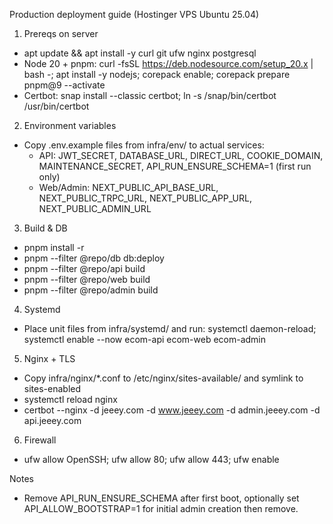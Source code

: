 Production deployment guide (Hostinger VPS Ubuntu 25.04)

1) Prereqs on server
- apt update && apt install -y curl git ufw nginx postgresql
- Node 20 + pnpm: curl -fsSL https://deb.nodesource.com/setup_20.x | bash -; apt install -y nodejs; corepack enable; corepack prepare pnpm@9 --activate
- Certbot: snap install --classic certbot; ln -s /snap/bin/certbot /usr/bin/certbot

2) Environment variables
- Copy .env.example files from infra/env/ to actual services:
  - API: JWT_SECRET, DATABASE_URL, DIRECT_URL, COOKIE_DOMAIN, MAINTENANCE_SECRET, API_RUN_ENSURE_SCHEMA=1 (first run only)
  - Web/Admin: NEXT_PUBLIC_API_BASE_URL, NEXT_PUBLIC_TRPC_URL, NEXT_PUBLIC_APP_URL, NEXT_PUBLIC_ADMIN_URL

3) Build & DB
- pnpm install -r
- pnpm --filter @repo/db db:deploy
- pnpm --filter @repo/api build
- pnpm --filter @repo/web build
- pnpm --filter @repo/admin build

4) Systemd
- Place unit files from infra/systemd/ and run: systemctl daemon-reload; systemctl enable --now ecom-api ecom-web ecom-admin

5) Nginx + TLS
- Copy infra/nginx/*.conf to /etc/nginx/sites-available/ and symlink to sites-enabled
- systemctl reload nginx
- certbot --nginx -d jeeey.com -d www.jeeey.com -d admin.jeeey.com -d api.jeeey.com

6) Firewall
- ufw allow OpenSSH; ufw allow 80; ufw allow 443; ufw enable

Notes
- Remove API_RUN_ENSURE_SCHEMA after first boot, optionally set API_ALLOW_BOOTSTRAP=1 for initial admin creation then remove.
